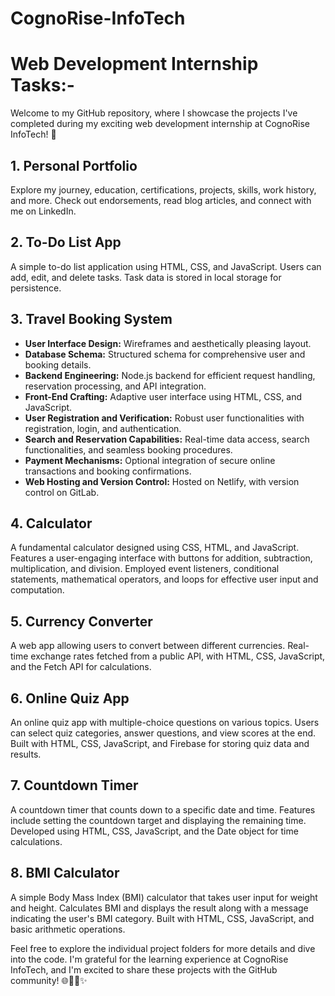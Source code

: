 # CognoRise-InfoTech

# Web Development Internship Tasks:-

Welcome to my GitHub repository, where I showcase the projects I've completed during my exciting web development internship at CognoRise InfoTech! 🚀

## 1. Personal Portfolio

Explore my journey, education, certifications, projects, skills, work history, and more. Check out endorsements, read blog articles, and connect with me on LinkedIn.

## 2. To-Do List App

A simple to-do list application using HTML, CSS, and JavaScript. Users can add, edit, and delete tasks. Task data is stored in local storage for persistence.

## 3. Travel Booking System

- **User Interface Design:** Wireframes and aesthetically pleasing layout.
- **Database Schema:** Structured schema for comprehensive user and booking details.
- **Backend Engineering:** Node.js backend for efficient request handling, reservation processing, and API integration.
- **Front-End Crafting:** Adaptive user interface using HTML, CSS, and JavaScript.
- **User Registration and Verification:** Robust user functionalities with registration, login, and authentication.
- **Search and Reservation Capabilities:** Real-time data access, search functionalities, and seamless booking procedures.
- **Payment Mechanisms:** Optional integration of secure online transactions and booking confirmations.
- **Web Hosting and Version Control:** Hosted on Netlify, with version control on GitLab.

## 4. Calculator

A fundamental calculator designed using CSS, HTML, and JavaScript. Features a user-engaging interface with buttons for addition, subtraction, multiplication, and division. Employed event listeners, conditional statements, mathematical operators, and loops for effective user input and computation.

## 5. Currency Converter

A web app allowing users to convert between different currencies. Real-time exchange rates fetched from a public API, with HTML, CSS, JavaScript, and the Fetch API for calculations.

## 6. Online Quiz App

An online quiz app with multiple-choice questions on various topics. Users can select quiz categories, answer questions, and view scores at the end. Built with HTML, CSS, JavaScript, and Firebase for storing quiz data and results.

## 7. Countdown Timer

A countdown timer that counts down to a specific date and time. Features include setting the countdown target and displaying the remaining time. Developed using HTML, CSS, JavaScript, and the Date object for time calculations.

## 8. BMI Calculator

A simple Body Mass Index (BMI) calculator that takes user input for weight and height. Calculates BMI and displays the result along with a message indicating the user's BMI category. Built with HTML, CSS, JavaScript, and basic arithmetic operations.

Feel free to explore the individual project folders for more details and dive into the code. I'm grateful for the learning experience at CognoRise InfoTech, and I'm excited to share these projects with the GitHub community! 🌐👩‍💻✨
